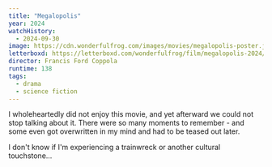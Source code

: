 ```yaml
---
title: "Megalopolis"
year: 2024
watchHistory:
  - 2024-09-30
image: https://cdn.wonderfulfrog.com/images/movies/megalopolis-poster.jpg
letterboxd: https://letterboxd.com/wonderfulfrog/film/megalopolis-2024/
director: Francis Ford Coppola
runtime: 138
tags:
  - drama
  - science fiction
---
```


I wholeheartedly did not enjoy this movie, and yet afterward we could not stop talking about it. There were so many moments to remember - and some even got overwritten in my mind and had to be teased out later.

I don't know if I'm experiencing a trainwreck or another cultural touchstone...
